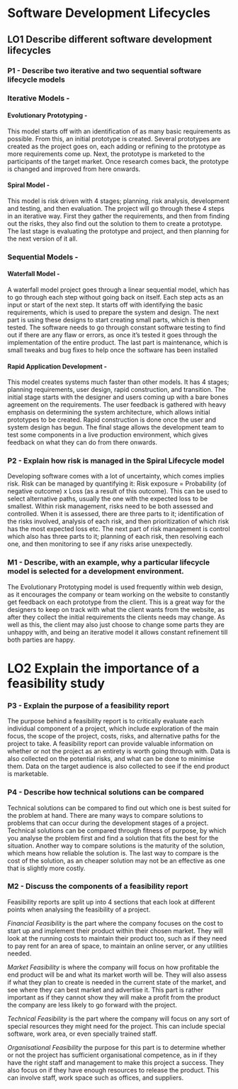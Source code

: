 # Software Development Lifecycles

## LO1 Describe different software development lifecycles 

### P1 - Describe two iterative and two sequential software lifecycle models

### Iterative Models -

#### Evolutionary Prototyping -
This model starts off with an identification of as many basic requirements as possible. From this, an initial prototype is created. Several prototypes are created as the project goes on, each adding or refining to the prototype as more requirements come up. Next, the prototype is marketed to the participants of the target market. Once research comes back, the prototype is changed and improved from here onwards.

#### Spiral Model -
This model is risk driven with 4 stages; planning, risk analysis, development and testing, and then evaluation. The project will go through these 4 steps in an iterative way. First they gather the requirements, and then from finding out the risks, they also find out the solution to them to create a prototype. The last stage is evaluating the prototype and project, and then planning for the next version of it all.

### Sequential Models -

#### Waterfall Model -
A waterfall model project goes through a linear sequential model, which has to go through each step without going back on itself. Each step acts as an input or start of the next step. It starts off with identifying the basic requirements, which is used to prepare the system and design. The next part is using these designs to start creating small parts, which is then tested. The software needs to go through constant software testing to find out if there are any flaw or errors, as once it’s tested it goes through the implementation of the entire product. The last part is maintenance, which is small tweaks and bug fixes to help once the software has been installed

#### Rapid Application Development -
This model creates systems much faster than other models. It has 4 stages; planning requirements, user design, rapid construction, and transition. The initial stage starts with the designer and users coming up with a bare bones agreement on the requirements. The user feedback is gathered with heavy emphasis on determining the system architecture, which allows initial prototypes to be created. Rapid construction is done once the user and system design has begun. The final stage allows the development team to test some components in a live production environment, which gives feedback on what they can do from there onwards.

### P2 - Explain how risk is managed in the Spiral Lifecycle model

Developing software comes with a lot of uncertainty, which comes implies risk. Risk can be managed by quantifying it: Risk exposure = Probability (of negative outcome) x Loss (as a result of this outcome). This can be used to select alternative paths, usually the one with the expected loss to be smallest.
Within risk management, risks need to be both assessed and controlled. When it is assessed, there are three parts to it; identification of the risks involved, analysis of each risk, and then prioritization of which risk has the most expected loss etc.
The next part of risk management is control which also has three parts to it; planning of each risk, then resolving each one, and then monitoring to see if any risks arise unexpectedly.

### M1 - Describe, with an example, why a particular lifecycle model is selected for a development environment.

The Evolutionary Prototyping model is used frequently within web design, as it encourages the company or team working on the website to constantly get feedback on each prototype from the client. This is a great way for the designers to keep on track with what the client wants from the website, as after they collect the initial requirements the clients needs may change. As well as this, the client may also just choose to change some parts they are unhappy with, and being an iterative model it allows constant refinement till both parties are happy.


# LO2 Explain the importance of a feasibility study

### P3 - Explain the purpose of a feasibility report

The purpose behind a feasibility report is to critically evaluate each individual component of a project, which include exploration of the main focus, the scope of the project, costs, risks, and alternative paths for the project to take. A feasibility report can provide valuable information on whether or not the project as an entirety is worth going through with. Data is also collected on the potential risks, and what can be done to minimise them. Data on the target audience is also collected to see if the end product is marketable.

### P4 -  Describe how technical solutions can be compared

Technical solutions can be compared to find out which one is best suited for the problem at hand. There are many ways to compare solutions to problems that can occur during the development stages of a project. Technical solutions can be compared through fitness of purpose, by which you analyse the problem first and find a solution that fits the best for the situation. Another way to compare solutions is the maturity of the solution, which means how reliable the solution is. The last way to compare is the cost of the solution, as an cheaper solution may not be an effective as one that is slightly more costly.

### M2 - Discuss the components of a feasibility report

Feasibility reports are split up into 4 sections that each look at different points when analysing the feasibility of a project.

_Financial Feasibility_ is the part where the company focuses on the cost to start up and implement their product within their chosen market. They will look at the running costs to maintain their product too, such as if they need to pay rent for an area of space, to maintain an online server, or any utilities needed.

_Market Feasibility_ is where the company will focus on how profitable the end product will be and what its market worth will be. They will also assess if what they plan to create is needed in the current state of the market, and see where they can best market and advertise it. This part is rather important as if they cannot show they will make a profit from the product the company are less likely to go forward with the project.

_Technical Feasibility_ is the part where the company will focus on any sort of special resources they might need for the project. This can include special software, work area, or even specially trained staff.

_Organisational Feasibility_ the purpose for this part is to determine whether or not the project has sufficient organisational competence, as in if they have the right staff and management to make this project a success. They also focus on if they have enough resources to release the product. This can involve staff, work space such as offices, and suppliers.
